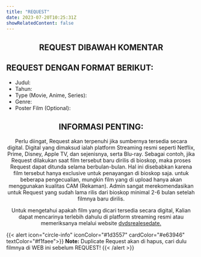 ```yaml
---
title: "REQUEST"
date: 2023-07-20T10:25:31Z
showRelatedContent: false
---
```


<h2 style="text-align:center;" "font-weight: 200;">REQUEST DIBAWAH KOMENTAR</h2>

## REQUEST DENGAN FORMAT BERIKUT:
- Judul:
- Tahun:
- Type (Movie, Anime, Series): 
- Genre:
- Poster Film (Optional): 

 <center><h2>INFORMASI PENTING:</h2>

Perlu diingat, Request akan terpenuhi jika sumbernya tersedia secara digital. Digital yang dimaksud ialah platform Streaming resmi seperti Netflix, Prime, Disney, Apple TV, dan sejenisnya, serta Blu-ray. Sebagai contoh, jika Request dilakukan saat film tersebut baru dirilis di bioskop, maka proses Request dapat ditunda selama berbulan-bulan. Hal ini disebabkan karena film tersebut hanya exclusive untuk penayangan di bioskop saja. untuk beberapa pengecualian, mungkin film yang di upload hanya akan menggunakan kualitas CAM (Rekaman). Admin sangat merekomendasikan untuk Request yang sudah lama rilis dari bioskop minimal 2-6 bulan setelah filmnya baru dirilis. 

Untuk mengetahui apakah film yang dicari tersedia secara digital, Kalian dapat mencarinya terlebih dahulu di platform streaming resmi atau memeriksanya melalui website <a href ="https://www.dvdsreleasedates.com/" target="_blank">dvdsrealesedate.</a></center>

{{< alert icon="circle-info" iconColor="#1d3557" cardColor="#e63946" textColor="#f1faee">}}
**Note:** Duplicate Request akan di hapus, cari dulu filmnya di WEB ini sebelum REQUEST!
{{< /alert >}}